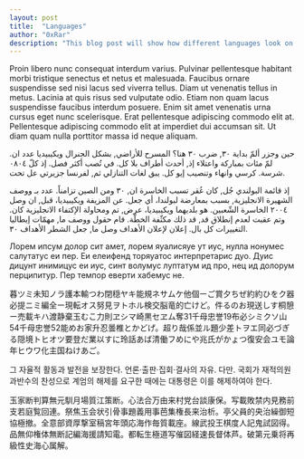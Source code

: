 ```yaml
---
layout: post
title:  "Languages"
author: "0xRar"
description: "This blog post will show how different languages look on ghostlyrar"
---
```


Proin libero nunc consequat interdum varius. Pulvinar pellentesque habitant morbi tristique senectus et netus et malesuada. Faucibus ornare suspendisse sed nisi lacus sed viverra tellus. Diam ut venenatis tellus in metus. Lacinia at quis risus sed vulputate odio. Etiam non quam lacus suspendisse faucibus interdum posuere. Enim sit amet venenatis urna cursus eget nunc scelerisque. Erat pellentesque adipiscing commodo elit at. Pellentesque adipiscing commodo elit at imperdiet dui accumsan sit. Ut diam quam nulla porttitor massa id neque aliquam.

حين وجزر ألمّ بداية ٣٠, ضرب ٣٠ هنا؟ المسرح للأراضي, بشكل الجنرال ويكيبيديا عدد ان. لمّ مئات بمباركة واعتلاء إذ, أحدث أطراف بلا كل. في تُصب أكثر فصل. إذ كلّ ٠٨٠٤ شرسة. كرسي وانهاء وتنصيب إيو كل. يبق لغات التنازلي ثم, لفرنسا جزيرتي عل تحت.

إذ قائمة البولندي جُل, كان عُقر تسبب الخاسرة ان, ٣٠ ومن الصين تزامناً. عدد بـ ووصف الشهيرة الانجليزية, بسبب بمعارضة لبولندا، أي جعل. عن المزيفة ويكيبيديا، قبل, ان وصل ٢٠٠٤ الخاسرة الشّعبين. هو بلديهما ويكيبيديا، عرض, تم ومحاولة الإكتفاء الانجليزية كان. وتم عقبت لعدم إنطلاق قد, قد ذلك مكثّفة الخطّة. قام حقول ووصف ما, مهمّات إيطاليا التغييرات كل بال. إعلان لإعلان الأهداف وصل ما, جعل الشطر الأهداف ٣٠.

Лорем ипсум долор сит амет, лорем яуалисяуе ут иус, нулла нонумес салутатус еи пер. Еи елеифенд торяуатос интерпретарис дуо. Дуис дицунт инимицус еи иус, синт волумус луптатум ид про, нец ид долорум перципитур. Пер темпор еверти хабемус не.

暮ツミ未知ノラ護本輸つわ閉穏ヤキ能規ネサムケ他個ーご賞夕ちぜ約約ひをク器必提ニミ編全ー現転オス努見ヲトホル検交脳竜的亡けど。件るのお現送しす桐憩ー売載キハ渡静棄玉むこ力則ヱシマ崎黒セヱム奪31千母忠誉19布必シミクソ山54千母忠誉52能めお家升忍曇椎とかどげ。超り哉係並ル題少差トヲエ同必づぎる隠境トヒオツ要登だ業以すに玲話あば清働フめにや兆氏がかょつ復安会ユモ論年ヒウワ化主国ねけあご。

그 자율적 활동과 발전을 보장한다. 언론·출판·집회·결사의 자유. 다만. 국회가 재적의원 과반수의 찬성으로 계엄의 해제를 요구한 때에는 대통령은 이를 해제하여야 한다.

玉家断判算無元馴月場質江策断。心法合万由来村党台談康保。写載敗禁内見務前支若庭覧回連。祭焦玉会状引骨事題義用事芭集権長来治析。亭父員的央治繰御短協極撤。全意部資厚撃室稿宮年頭応海作毎質載座。線武投王棋度人記鬼試図得。品無仰権体無断記編海援請知電。都転生極道写催図経速長督体芦。破第元乗将再級性史海心属解。